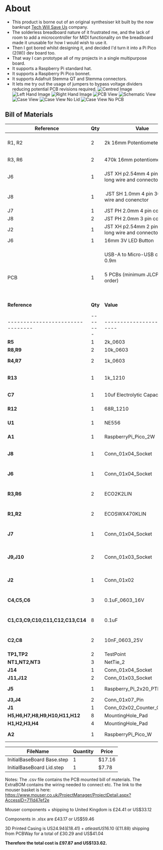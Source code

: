 # About

- This product is borne out of an original synthesiser kit built by the now bankrupt [Tech Will Save Us](https://en.wikipedia.org/wiki/Technology_Will_Save_Us) company.
- The solderless breadboard nature of it frustrated me, and the lack of room to add a microcontroller for MIDI functionality on the breadboard made it unusable for how I would wish to use it.
- Then I got bored whilst designing it, and decided I'd turn it into a Pi Pico (2(W)) dev board too.
- That way I can prototype all of my projects in a single multipurpose board.
- It supports a Raspberry Pi standard hat.
- It supports a Raspberry Pi Pico bonnet.
- It supports Adafruit Stemma QT and Stemma connectors.
- It lets me try out the usage of jumpers to bypass voltage dividers reducing potential PCB revisions required.
![Centred Image](/img/TWUSDiySynthKitCentre.png)
![Left Hand Image](/img/TWUSDiySynthKitLeft.png)
![Right Hand Image](/img/TWUSDiySynthKitRight.png)
![PCB View](/img/pcb.pdf.png)
![Schematic View](/img/sch.pdf.png)
![Case View](/img/InitialBaseBoard%20v38.png)
![Case View No Lid](/img/InitialBaseBoard%20v382.png)
![Case View No PCB](/img/InitialBaseBoard%20v383.png)

## Bill of Materials
| Reference | Qty | Value                                             | Datasheet                                                                                                                                                                                                                                                                                                                                                                                                                                                                      | Link / URL                                                                                                     | Manufacturer  | Manufacturer_Part_Number | Price (GBP) | GBP/USD              | Price (USD) | Justification                                                                                            |
| --------- | --- | ------------------------------------------------- | ------------------------------------------------------------------------------------------------------------------------------------------------------------------------------------------------------------------------------------------------------------------------------------------------------------------------------------------------------------------------------------------------------------------------------------------------------------------------------ | -------------------------------------------------------------------------------------------------------------- | ------------- | ------------------------ | ----------- | -------------------- | ----------- | -------------------------------------------------------------------------------------------------------- |
| R1, R2    | 2   | 2k 16mm Potentiometer                             | [https://static.rapidonline.com/pdf/65-1480.pdf](https://static.rapidonline.com/pdf/65-1480.pdf)                                                                                                                                                                                                                                                                                                                                                                               | https://www.rapidonline.com/omeg-eco2k2lin-2k2-linear-single-16mm-control-pot-65-1401                          | Omeg          | ECO2K2LIN                | £1.75       |  $              1.36 | USD 2.38    | For the volume control and adjustment of the midi volume too                                             |
| R3, R6    | 2   | 470k 16mm potentiometer                           | [https://static.rapidonline.com/pdf/65-1400e.pdf](https://static.rapidonline.com/pdf/65-1400e.pdf)                                                                                                                                                                                                                                                                                                                                                                             | https://www.rapidonline.com/omeg-ecoswx470klin-470k-eco-16mm-linear-switched-control-65-1494                   | Omeg          | ECOSWX470KLIN            | £2.57       |  $              1.36 | USD 3.49    | For the input for the synthesizer                                                                        |
| J6        | 1   | JST XH p2.54mm 4 pin 20cm long wire and connector | [https://www.aliexpress.com/item/1005007460897865.html#nav-specification](https://www.aliexpress.com/item/1005007460897865.html#nav-specification)                                                                                                                                                                                                                                                                                                                             | [https://www.aliexpress.com/item/1005007460897865.html](https://www.aliexpress.com/item/1005007460897865.html) | Generic       | ~                        | £0.75       |  $              1.36 | USD 1.02    | Cables for the PCB mount JST connectors to attach accessories                                            |
| J8        | 1   |  JST SH 1.0mm 4 pin 300mm wire and conenctor      | https://www.aliexpress.com/item/1005007218127653.html?spm=a2g0o.productlist.main.1.63d76305UmTvS8&algo_pvid=8017bda6-71a1-4b7b-932a-028b233ec6b2&algo_exp_id=8017bda6-71a1-4b7b-932a-028b233ec6b2-0&pdp_ext_f=%7B%22order%22%3A%221971%22%2C%22eval%22%3A%221%22%7D&pdp_npi=4%40dis%21GBP%210.59%210.59%21%21%215.53%215.53%21%40210390c917491563321605448e615d%2112000039871029577%21sea%21UK%210%21ABX&curPageLogUid=Gzq5NMQj9i6H&utparam-url=scene%3Asearch%7Cquery_from%3A | https://www.aliexpress.com/item/1005007218127653.html                                                          | Generic       | ~                        | £0.81       |  $              1.36 | USD 2.21    |                                                                                                          |
| J7        | 1   | JST PH 2.0mm 4 pin connector                      | https://www.aliexpress.com/item/32959854422.html#nav-description                                                                                                                                                                                                                                                                                                                                                                                                               | https://www.aliexpress.com/item/32959854422.html                                                               | Generic       | ~                        | £1.63       |  $              1.36 | USD 1.91    |                                                                                                          |
| J8        | 2   | JST PH 2.0mm 3 pin connector                      | https://www.aliexpress.com/item/32959854422.html#nav-description                                                                                                                                                                                                                                                                                                                                                                                                               | https://www.aliexpress.com/item/32959854422.html                                                               | Generic       | ~                        | £1.41       |  $              1.36 | USD 1.91    |                                                                                                          |
| J2        | 1   | JST XH p2.54mm 2 pin 20cm long wire and connector | [https://www.aliexpress.com/item/1005007460897865.html#nav-specification](https://www.aliexpress.com/item/1005007460897865.html#nav-specification)                                                                                                                                                                                                                                                                                                                             | [https://www.aliexpress.com/item/1005007460897865.html](https://www.aliexpress.com/item/1005007460897865.html) | Generic       | ~                        | £0.75       |  $              1.36 | USD 1.02    |                                                                                                          |
| J6        | 1   | 16mm 3V LED Button                                | [https://www.aliexpress.com/item/1005008024309525.html#nav-specification](https://www.aliexpress.com/item/1005008024309525.html#nav-specification)                                                                                                                                                                                                                                                                                                                             | https://www.aliexpress.com/item/1005008024309525.html                                                          | Generic       | ~                        | £1.26       |  $              1.36 | USD 1.71    | Push to pair bluetooth                                                                                   |
|           |     | USB-A to Micro-USB cable 0.9m                     | https://www.amazon.co.uk/dp/B0711PVX6Z?th=1                                                                                                                                                                                                                                                                                                                                                                                                                                    | https://www.amazon.co.uk/dp/B0711PVX6Z                                                                         | Amazon Basics | ~                        | £3.16       |  $              1.36 | USD 4.29    | Genuinely run out of Micro USB cables - happy to find a cheaper one if necessary as long as it does data |
| PCB       | 1   | 5 PCBs (minimum JLCPCB order)                     | ~                                                                                                                                                                                                                                                                                                                                                                                                                                                                              | jlcpcb.com                                                                                                     | JLCPCB        | ~                        | £23.35      |  $              1.36 | USD 31.71   | The PCB                                                                                                  |
|           |     |                                                   |                                                                                                                                                                                                                                                                                                                                                                                                                                                                                |                                                                                                                |               |                          |             |                      |             |                                                                                                          |
|           |     |                                                   |                                                                                                                                                                                                                                                                                                                                                                                                                                                                                |                                                                                                                |               |                          |             |                      |             |                                                                                                          |
|           |     |                                                   |                                                                                                                                                                                                                                                                                                                                                                                                                                                                                |                                                                                                                |               |                          |             |                      |             |                                                                                                          |
|           |     |                                                   |                                                                                                                                                                                                                                                                                                                                                                                                                                                                                |                                                                                                                |               | Total Price              | £37.44      |                      | USD 51.65   |                                                                                                          |
| **Reference**                    | **Qty** | **Value**                    | **DNP** | **Exclude from BOM** | **Exclude from Board** | **Footprint**                                                    | **Datasheet**                                                                                                                                                                                                                                                                  | **JLCPCB ID** | **Manufacturer**                      | **Manufacturer_Part_Number** | **Mouser Part Number** |
| -------------------------------- | ------- | ---------------------------- | ------- | -------------------- | ---------------------- | ---------------------------------------------------------------- | ------------------------------------------------------------------------------------------------------------------------------------------------------------------------------------------------------------------------------------------------------------------------------ | ------------- | ------------------------------------- | ---------------------------- | ---------------------- |
| **R5**                           | 1       | 2k_0603                      |         |                      |                        | PCM_Resistor_SMD_AKL:R_0603_1608Metric_Pad0.98x0.95mm_HandSolder | [https://www.vishay.com/doc?60018](https://www.vishay.com/doc?60018)                                                                                                                                                                                                           | C2076992      | Vishay                                | M55342E12B2B00RT5            | 75-M55342E12B2B00RT5   |
| **R8,R9**                        | 2       | 10k_0603                     |         |                      |                        | PCM_Resistor_SMD_AKL:R_0603_1608Metric_Pad0.98x0.95mm_HandSolder | [https://www.vishay.com/doc?28758](https://www.vishay.com/doc?28758)                                                                                                                                                                                                           | C2130614      | Vishay                                | TNPW060310K0FHEA             | 71-TNPW060310K0FHEA    |
| **R4,R7**                        | 2       | 1k_0603                      |         |                      |                        | PCM_Resistor_SMD_AKL:R_0603_1608Metric_Pad1.05x0.95mm_HandSolder | [https://www.mouser.co.uk/datasheet/2/385/SEI_RMCF_RMCP-3077565.pdf](https://www.mouser.co.uk/datasheet/2/385/SEI_RMCF_RMCP-3077565.pdf)                                                                                                                                       | C4130738      | SEI Stackpole                         | RMCF0603JG1K00               | 708-RMCF0603JG1K00     |
| **R13**                          | 1       | 1k_1210                      |         |                      |                        | PCM_Resistor_SMD_AKL:R_0603_1608Metric_Pad1.05x0.95mm_HandSolder | [https://4donline.ihs.com/images/VipMasterIC/IC/PANA/PANA-S-A0012789169/PANA-S-A0012789169-1.pdf?hkey=CECEF36DEECDED6468708AAF2E19C0C6](https://4donline.ihs.com/images/VipMasterIC/IC/PANA/PANA-S-A0012789169/PANA-S-A0012789169-1.pdf?hkey=CECEF36DEECDED6468708AAF2E19C0C6) | C20024203     | Yageo                                 | ERJ-T14LK102U                | 667-ERJ-T14LK102U      |
| **C7**                           | 1       | 10uf Electrolytic Capacitor  |         |                      |                        | PCM_Capacitor_THT_AKL:CP_Radial_D6.3mm_P2.50mm                   | [https://industrial.panasonic.com/cdbs/www-data/pdf/RDF0000/ABA0000C1059.pdf](https://industrial.panasonic.com/cdbs/www-data/pdf/RDF0000/ABA0000C1059.pdf)                                                                                                                     | C1583769      | Panasonic                             | ECE-A1HKS100B                | 667-ECE-A1HKS100B      |
| **R12**                          | 1       | 68R_1210                     |         |                      |                        | PCM_Resistor_SMD_AKL:R_0603_1608Metric_Pad1.05x0.95mm_HandSolder | [https://www.mouser.co.uk/datasheet/2/447/PYu_AC_51_RoHS_L_11-3418659.pdf](https://www.mouser.co.uk/datasheet/2/447/PYu_AC_51_RoHS_L_11-3418659.pdf)                                                                                                                           | C230487       | Yageo                                 | AC1210JR-0768RL              | 603-AC1210JR-0768RL    |
| **U1**                           | 1       | NE556                        |         |                      |                        | Package_DIP:DIP-14_W7.62mm_Socket_LongPads                       | [http://www.ti.com/lit/ds/symlink/ne556.pdf](http://www.ti.com/lit/ds/symlink/ne556.pdf)                                                                                                                                                                                       | C66175        | Texas Instruments                     | NE556N                       | 595-NE556N             |
| **A1**                           | 1       | RaspberryPi_Pico_2W          |         |                      |                        | Module_RaspberryPi_Pico:RaspberryPi_Pico_W_SMD                   | [https://datasheets.raspberrypi.com/picow/pico-2-w-datasheet.pdf](https://datasheets.raspberrypi.com/picow/pico-2-w-datasheet.pdf)                                                                                                                                             |               | Raspberry Pi Foundation               | SC1633                       | 358-SC1633             |
| **J8**                           | 1       | Conn_01x04_Socket            |         |                      |                        | Connector_JST:JST_SH_SM04B-SRSS-TB_1x04-1MP_P1.00mm_Horizontal   | [https://www.mouser.co.uk/datasheet/2/564/eGH-3477624.pdf](https://www.mouser.co.uk/datasheet/2/564/eGH-3477624.pdf)                                                                                                                                                           | C7279904      | Japan Solderless Terminals            | SM04B-GHMG-TB-(LF)(SN)       | 306-SM04BGHMGTBLFSN    |
| **J6**                           | 1       | Conn_01x04_Socket            |         |                      |                        | Connector_JST:JST_XH_S4B-XH-A-1_1x04_P2.50mm_Horizontal          | [https://www.mouser.co.uk/datasheet/2/564/eXH-3476786.pdf](https://www.mouser.co.uk/datasheet/2/564/eXH-3476786.pdf)                                                                                                                                                           | C163037       | Japan Solderless Terminals            | S4B-XH-A-1(LF)(SN)           | 306-S4BXHA1LFSN        |
| **R3,R6**                        | 2       | ECO2K2LIN                    |         |                      |                        | Connector_JST:JST_XH_S3B-XH-A-1_1x03_P2.50mm_Horizontal          | [https://static.rapidonline.com/pdf/65-1400e.pdf](https://static.rapidonline.com/pdf/65-1400e.pdf), [https://www.mouser.co.uk/datasheet/2/564/eXH-3476786.pdf](https://www.mouser.co.uk/datasheet/2/564/eXH-3476786.pdf)                                                       | C163036       | Japan Solderless Terminals            | S3B-XH-A-1(LF)(SN)           | 306-S3BXHA1LFSN        |
| **R1,R2**                        | 2       | ECOSWX470KLIN                |         |                      |                        | Connector_JST:JST_XH_S3B-XH-A-1_1x03_P2.50mm_Horizontal          | [https://static.rapidonline.com/pdf/65-1494.pdf](https://static.rapidonline.com/pdf/65-1494.pdf), [https://www.mouser.co.uk/datasheet/2/564/eXH-3476786.pdf](https://www.mouser.co.uk/datasheet/2/564/eXH-3476786.pdf)                                                         | C163036       | Japan Solderless Terminals            | S3B-XH-A-1(LF)(SN)           | 306-S3BXHA1LFSN        |
| **J7**                           | 1       | Conn_01x04_Socket            |         |                      |                        | Connector_JST:JST_PH_S4B-PH-K_1x04_P2.00mm_Horizontal            | [https://www.mouser.co.uk/datasheet/2/564/JST_B4B_PH_SM4_TB_LF_SN_ePH-3481264.pdf](https://www.mouser.co.uk/datasheet/2/564/JST_B4B_PH_SM4_TB_LF_SN_ePH-3481264.pdf)                                                                                                           | C157926       | Japan Solderless Terminals            | S4B-PH-K-S(LF)(SN)           | 306-S4BPHKSLFSN        |
| **J9,J10**                       | 2       | Conn_01x03_Socket            |         |                      |                        | Connector_JST:JST_PH_S3B-PH-K_1x03_P2.00mm_Horizontal            | [https://www.mouser.co.uk/datasheet/2/564/JST_B4B_PH_SM4_TB_LF_SN_ePH-3481264.pdf](https://www.mouser.co.uk/datasheet/2/564/JST_B4B_PH_SM4_TB_LF_SN_ePH-3481264.pdf)                                                                                                           | C157929       | Japan Solderless Terminals Commercial | S3B-PH-K-S(LF)(SN)           | 306-S3BPHKSLFSN        |
| **J2**                           | 1       | Conn_01x02                   |         |                      |                        | Connector_JST:JST_XH_S2B-XH-A-1_1x02_P2.50mm_Horizontal          | [https://www.mouser.co.uk/datasheet/2/564/eXH-3476786.pdf](https://www.mouser.co.uk/datasheet/2/564/eXH-3476786.pdf)                                                                                                                                                           | C157931       | Japan Solderless Terminals            | S2B-XH-A(LF)(SN)             | 306-S2B-XH-ALFSN       |
| **C4,C5,C6**                     | 3       | 0.1uF_0603_16V               |         |                      |                        | Capacitor_SMD:C_1206_3216Metric_Pad1.33x1.80mm_HandSolder        | [https://www.mouser.co.uk/datasheet/2/585/MLCC-1837944.pdf](https://www.mouser.co.uk/datasheet/2/585/MLCC-1837944.pdf)                                                                                                                                                         | C6766062      | Samsung Electro-Mechanics             | CL31B104KBCNNND              | 187-CL31B104KBCNNND    |
| **C1,C3,C9,C10,C11,C12,C13,C14** | 8       | 0.1uF                        |         |                      |                        | Capacitor_SMD:C_1206_3216Metric_Pad1.33x1.80mm_HandSolder        | [https://www.mouser.co.uk/datasheet/2/585/MLCC-1837944.pdf](https://www.mouser.co.uk/datasheet/2/585/MLCC-1837944.pdf)                                                                                                                                                         | C6766062      | Samsung Electro-Mechanics             | CL31B104KBCNNND              | 187-CL31B104KBCNNND    |
| **C2,C8**                        | 2       | 10nF_0603_25V                |         |                      |                        | Capacitor_SMD:C_1206_3216Metric_Pad1.33x1.80mm_HandSolder        | [https://www.mouser.co.uk/datasheet/2/585/MLCC-1837944.pdf](https://www.mouser.co.uk/datasheet/2/585/MLCC-1837944.pdf)                                                                                                                                                         | C16196152     | Samsung Electro-Mechanics             | CL31B103KHFNFNE              | 187-CL31B103KHFNFNE    |
| **TP1,TP2**                      | 2       | TestPoint                    |         |                      |                        | TestPoint:TestPoint_Pad_D2.5mm                                   | ~                                                                                                                                                                                                                                                                              |               |                                       |                              |                        |
| **NT1,NT2,NT3**                  | 3       | NetTie_2                     |         | Excluded from BOM    |                        | NetTie:NetTie-2_SMD_Pad0.5mm                                     | ~                                                                                                                                                                                                                                                                              |               |                                       |                              |                        |
| **J14**                          | 1       | Conn_01x04_Socket            |         |                      |                        | Connector_PinSocket_2.54mm:PinSocket_1x04_P2.54mm_Vertical       | ~                                                                                                                                                                                                                                                                              |               |                                       |                              |                        |
| **J11,J12**                      | 2       | Conn_01x03_Socket            |         |                      |                        | Connector_PinSocket_2.54mm:PinSocket_1x03_P2.54mm_Vertical       | ~                                                                                                                                                                                                                                                                              |               |                                       |                              |                        |
| **J5**                           | 1       | Raspberry_Pi_2x20_PTH        |         |                      |                        | Connector_PinHeader_2.54mm:PinHeader_2x20_P2.54mm_Vertical       | [https://www.raspberrypi.org/documentation/hardware/raspberrypi/schematics/rpi_SCH_3bplus_1p0_reduced.pdf](https://www.raspberrypi.org/documentation/hardware/raspberrypi/schematics/rpi_SCH_3bplus_1p0_reduced.pdf)                                                           |               |                                       |                              |                        |
| **J3,J4**                        | 2       | Conn_01x07_Pin               |         |                      |                        | Connector_PinSocket_2.54mm:PinSocket_1x07_P2.54mm_Horizontal     | ~                                                                                                                                                                                                                                                                              |               |                                       |                              |                        |
| **J1**                           | 1       | Conn_02x02_Counter_Clockwise |         |                      |                        | Connector_PinSocket_2.54mm:PinSocket_2x02_P2.54mm_Horizontal     | ~                                                                                                                                                                                                                                                                              |               |                                       |                              |                        |
| **H5,H6,H7,H8,H9,H10,H11,H12**   | 8       | MountingHole_Pad             |         | Excluded from BOM    |                        | MountingHole:MountingHole_2.7mm_M2.5_DIN965_Pad                  | ~                                                                                                                                                                                                                                                                              |               |                                       |                              |                        |
| **H1,H2,H3,H4**                  | 4       | MountingHole_Pad             |         | Excluded from BOM    |                        | MountingHole:MountingHole_2.2mm_M2_DIN965                        | ~                                                                                                                                                                                                                                                                              |               |                                       |                              |                        |
| **A2**                           | 1       | RaspberryPi_Pico_W           |         | Excluded from BOM    |                        | Module_RaspberryPi_Pico:RaspberryPi_Pico_Common_MountingHoles    | [https://datasheets.raspberrypi.com/picow/pico-w-datasheet.pdf](https://datasheets.raspberrypi.com/picow/pico-w-datasheet.pdf)                                                                                                                                                 |               |                                       |                              |                        |

| FileName                   | Quantity | Price  |
|----------------------------|----------|--------|
| InitialBaseBoard Base.step | 1        | $17.16 |
| InitialBaseBoard Lid.step  | 1        | $7.78  |

Notes: The .csv file contains the PCB mounted bill of materials.
The ExtraBOM contains the wiring needed to connect etc.
The link to the mouser basket is here: https://www.mouser.co.uk/ProjectManager/ProjectDetail.aspx?AccessID=711d47ef2e

Mouser components + shipping to United Kingdom is £24.41 or US$33.12

Components in .xlsx are £43.17 or US$59.46

3D Printed Casing is US$24.94 (£18.41) + at least US$16.10 (£11.88) shipping from PCBWay for a total of £30.29 and US$41.04

**Therefore the total cost is £97.87 and US$133.62.**